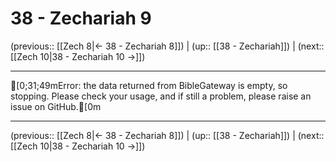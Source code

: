 # 38 - Zechariah 9

(previous:: [[Zech 8|← 38 - Zechariah 8]]) | (up:: [[38 - Zechariah]]) | (next:: [[Zech 10|38 - Zechariah 10 →]])

***
[0;31;49mError: the data returned from BibleGateway is empty, so stopping. Please check your usage, and if still a problem, please raise an issue on GitHub.[0m

***

(previous:: [[Zech 8|← 38 - Zechariah 8]]) | (up:: [[38 - Zechariah]]) | (next:: [[Zech 10|38 - Zechariah 10 →]])
